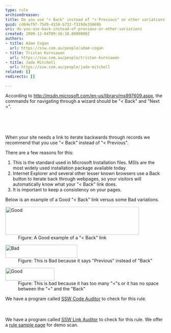 ```yaml
---
type: rule
archivedreason: 
title: Do you use "< Back" instead of "< Previous" or other variations?
guid: cd64ef97-75d9-4158-b732-f319de35069b
uri: do-you-use-back-instead-of-previous-or-other-variations
created: 2009-12-04T09:16:18.0000000Z
authors:
- title: Adam Cogan
  url: https://ssw.com.au/people/adam-cogan
- title: Tristan Kurniawan
  url: https://ssw.com.au/people/tristan-kurniawan
- title: Jade Mitchell
  url: https://ssw.com.au/people/jade-mitchell
related: []
redirects: []

---
```



According to <a target="_blank" class="external" href="http&#58;//msdn.microsoft.com/en-us/library/ms997609.aspx" shape="rect">http&#58;//msdn.microsoft.com/en-us/library/ms997609.aspx</a>, the commands for navigating through a wizard should be &quot;&lt; Back&quot; and &quot;Next &gt;&quot;. 

<br><excerpt class='endintro'></excerpt><br>
  <span>&#160;
<p>When your site needs a link to iterate backwards through records we recommend that you use &quot;&lt; Back&quot; instead of &quot;&lt; Previous&quot;. </p>
<p>There are a few reasons for this&#58;</p>
<ol>
    <li>This is the standard used in Microsoft Installation files. MSIs are the most widely used installation package available today. </li>
    <li>Internet Explorer and several other lesser known browsers use a Back button to iterate back through webpages, so your visitors will automatically know what your &quot;&lt; Back&quot; link does. </li>
    <li>It is important to keep a consistency on your pages. </li>
</ol>
<p>Below is an example of a Good&#160;&quot;&lt; Back&quot; link versus some Bad variations.</p>
<dl class="goodImage">
    <dt><img width="420" height="88" src="/PublishingImages/textboxeswithshowbutton.gif" alt="Good" /> </dt>
    <dd>Figure&#58; A Good example of a &quot;&lt; Back&quot; link </dd>
</dl>
<dl class="badImage">
    <dt><img width="226" height="41" src="/PublishingImages/badpreviouslink.gif" alt="Bad" /> </dt>
    <dd>Figure&#58; This is Bad because it says &quot;Previous&quot; instead of &quot;Back&quot; </dd>
</dl>
<dl class="goodImage">
    <dt><img width="154" height="40" src="/PublishingImages/badbacklink.gif" alt="Good" /> </dt>
    <dd>Figure&#58; This is bad because it has too many &quot;&lt;&quot;s or it has no space between the &quot;&lt;&quot; and the &quot;Back&quot; </dd>
</dl>
<p class="productBox">We have a program called <a href="http&#58;//www.ssw.com.au/ssw/CodeAuditor" shape="rect">SSW Code Auditor</a> to check for this rule. </p>
<br>
<br>
<span class="productBox">We have a program called <a href="http&#58;//www.ssw.com.au/ssw/LinkAuditor" shape="rect">SSW Link Auditor</a> to check for this rule. We offer a <a href="http&#58;//www.ssw.com.au/SSW/LinkAuditor/Samples/Rules/ReadingBackLink.aspx" shape="rect">rule sample page</a> for demo scan.</span></span> 



